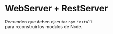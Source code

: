 # WebServer + RestServer

Recuerden que deben ejecutar ```npm install```  
para reconstruir los modulos de Node.

